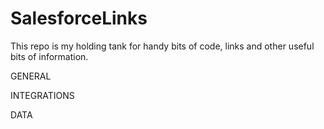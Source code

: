 # SalesforceLinks
This repo is my holding tank for handy bits of code, links and other useful bits of information.

GENERAL

INTEGRATIONS

DATA


